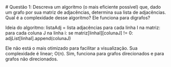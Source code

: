 <meta charset="UTF-8">
# Questão 1: Descreva um algoritmo (o mais eficiente possível) que, dado um grafo por sua matriz de adjacências, determina sua lista de adjacências. Qual é a complexidade desse algoritmo? Ele funciona para digrafos?
    
Ideia do algoritmo:
listaAdj = lista adjacências
para cada linha I na matriz:
	para cada coluna J na linha i:
		se matriz[linhaI][colunaJ] != 0:
                        adjList[linhaI].append(colunaJ)

Ele não está o mais otimizado para facilitar a visualização. Sua complexidade é linear; O(n). Sim, funciona para grafos direcionados e para grafos não direcionados.
